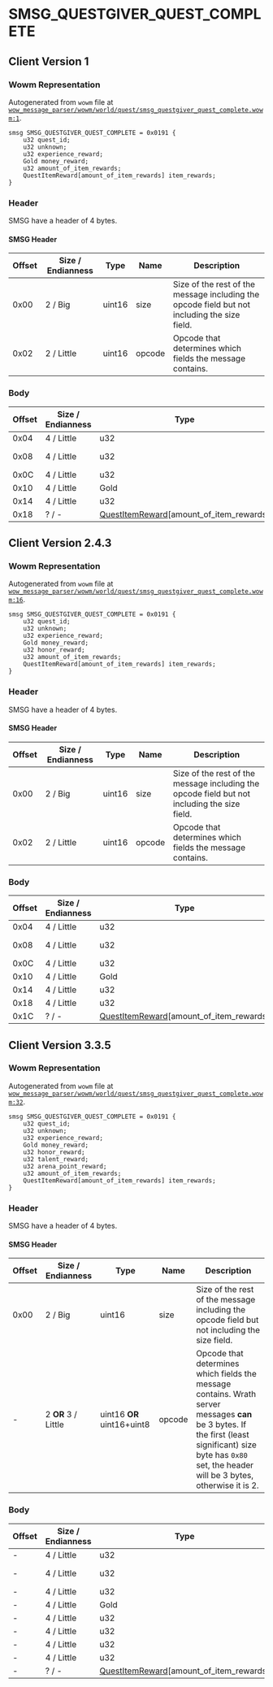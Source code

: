 # SMSG_QUESTGIVER_QUEST_COMPLETE

## Client Version 1

### Wowm Representation

Autogenerated from `wowm` file at [`wow_message_parser/wowm/world/quest/smsg_questgiver_quest_complete.wowm:1`](https://github.com/gtker/wow_messages/tree/main/wow_message_parser/wowm/world/quest/smsg_questgiver_quest_complete.wowm#L1).
```rust,ignore
smsg SMSG_QUESTGIVER_QUEST_COMPLETE = 0x0191 {
    u32 quest_id;
    u32 unknown;
    u32 experience_reward;
    Gold money_reward;
    u32 amount_of_item_rewards;
    QuestItemReward[amount_of_item_rewards] item_rewards;
}
```
### Header

SMSG have a header of 4 bytes.

#### SMSG Header

| Offset | Size / Endianness | Type   | Name   | Description |
| ------ | ----------------- | ------ | ------ | ----------- |
| 0x00   | 2 / Big           | uint16 | size   | Size of the rest of the message including the opcode field but not including the size field.|
| 0x02   | 2 / Little        | uint16 | opcode | Opcode that determines which fields the message contains.|

### Body

| Offset | Size / Endianness | Type | Name | Description | Comment |
| ------ | ----------------- | ---- | ---- | ----------- | ------- |
| 0x04 | 4 / Little | u32 | quest_id |  |  |
| 0x08 | 4 / Little | u32 | unknown |  | cmangos/vmangos/mangoszero: set to 0x03 |
| 0x0C | 4 / Little | u32 | experience_reward |  |  |
| 0x10 | 4 / Little | Gold | money_reward |  |  |
| 0x14 | 4 / Little | u32 | amount_of_item_rewards |  |  |
| 0x18 | ? / - | [QuestItemReward](questitemreward.md)[amount_of_item_rewards] | item_rewards |  |  |

## Client Version 2.4.3

### Wowm Representation

Autogenerated from `wowm` file at [`wow_message_parser/wowm/world/quest/smsg_questgiver_quest_complete.wowm:16`](https://github.com/gtker/wow_messages/tree/main/wow_message_parser/wowm/world/quest/smsg_questgiver_quest_complete.wowm#L16).
```rust,ignore
smsg SMSG_QUESTGIVER_QUEST_COMPLETE = 0x0191 {
    u32 quest_id;
    u32 unknown;
    u32 experience_reward;
    Gold money_reward;
    u32 honor_reward;
    u32 amount_of_item_rewards;
    QuestItemReward[amount_of_item_rewards] item_rewards;
}
```
### Header

SMSG have a header of 4 bytes.

#### SMSG Header

| Offset | Size / Endianness | Type   | Name   | Description |
| ------ | ----------------- | ------ | ------ | ----------- |
| 0x00   | 2 / Big           | uint16 | size   | Size of the rest of the message including the opcode field but not including the size field.|
| 0x02   | 2 / Little        | uint16 | opcode | Opcode that determines which fields the message contains.|

### Body

| Offset | Size / Endianness | Type | Name | Description | Comment |
| ------ | ----------------- | ---- | ---- | ----------- | ------- |
| 0x04 | 4 / Little | u32 | quest_id |  |  |
| 0x08 | 4 / Little | u32 | unknown |  | cmangos/vmangos/mangoszero: set to 0x03 |
| 0x0C | 4 / Little | u32 | experience_reward |  |  |
| 0x10 | 4 / Little | Gold | money_reward |  |  |
| 0x14 | 4 / Little | u32 | honor_reward |  |  |
| 0x18 | 4 / Little | u32 | amount_of_item_rewards |  |  |
| 0x1C | ? / - | [QuestItemReward](questitemreward.md)[amount_of_item_rewards] | item_rewards |  |  |

## Client Version 3.3.5

### Wowm Representation

Autogenerated from `wowm` file at [`wow_message_parser/wowm/world/quest/smsg_questgiver_quest_complete.wowm:32`](https://github.com/gtker/wow_messages/tree/main/wow_message_parser/wowm/world/quest/smsg_questgiver_quest_complete.wowm#L32).
```rust,ignore
smsg SMSG_QUESTGIVER_QUEST_COMPLETE = 0x0191 {
    u32 quest_id;
    u32 unknown;
    u32 experience_reward;
    Gold money_reward;
    u32 honor_reward;
    u32 talent_reward;
    u32 arena_point_reward;
    u32 amount_of_item_rewards;
    QuestItemReward[amount_of_item_rewards] item_rewards;
}
```
### Header

SMSG have a header of 4 bytes.

#### SMSG Header

| Offset | Size / Endianness | Type   | Name   | Description |
| ------ | ----------------- | ------ | ------ | ----------- |
| 0x00   | 2 / Big           | uint16 | size   | Size of the rest of the message including the opcode field but not including the size field.|
| -      | 2 **OR** 3 / Little| uint16 **OR** uint16+uint8 | opcode | Opcode that determines which fields the message contains. Wrath server messages **can** be 3 bytes. If the first (least significant) size byte has `0x80` set, the header will be 3 bytes, otherwise it is 2. |

### Body

| Offset | Size / Endianness | Type | Name | Description | Comment |
| ------ | ----------------- | ---- | ---- | ----------- | ------- |
| - | 4 / Little | u32 | quest_id |  |  |
| - | 4 / Little | u32 | unknown |  | cmangos/vmangos/mangoszero: set to 0x03 |
| - | 4 / Little | u32 | experience_reward |  |  |
| - | 4 / Little | Gold | money_reward |  |  |
| - | 4 / Little | u32 | honor_reward |  |  |
| - | 4 / Little | u32 | talent_reward |  |  |
| - | 4 / Little | u32 | arena_point_reward |  |  |
| - | 4 / Little | u32 | amount_of_item_rewards |  |  |
| - | ? / - | [QuestItemReward](questitemreward.md)[amount_of_item_rewards] | item_rewards |  |  |


